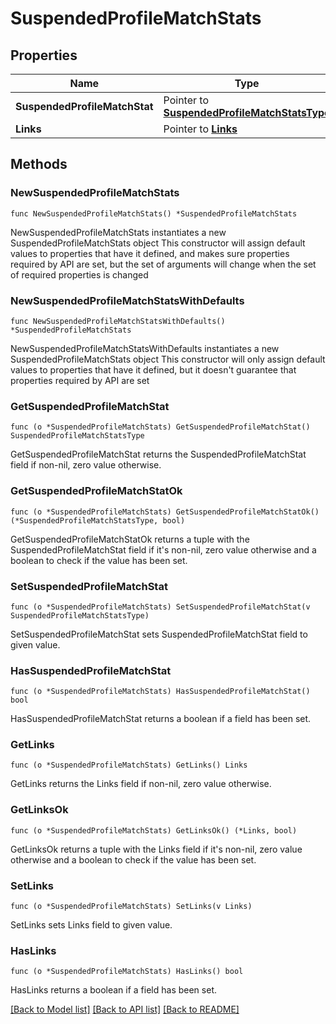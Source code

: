 # SuspendedProfileMatchStats

## Properties

Name | Type | Description | Notes
------------ | ------------- | ------------- | -------------
**SuspendedProfileMatchStat** | Pointer to [**SuspendedProfileMatchStatsType**](SuspendedProfileMatchStatsType.md) |  | [optional] 
**Links** | Pointer to [**Links**](Links.md) |  | [optional] 

## Methods

### NewSuspendedProfileMatchStats

`func NewSuspendedProfileMatchStats() *SuspendedProfileMatchStats`

NewSuspendedProfileMatchStats instantiates a new SuspendedProfileMatchStats object
This constructor will assign default values to properties that have it defined,
and makes sure properties required by API are set, but the set of arguments
will change when the set of required properties is changed

### NewSuspendedProfileMatchStatsWithDefaults

`func NewSuspendedProfileMatchStatsWithDefaults() *SuspendedProfileMatchStats`

NewSuspendedProfileMatchStatsWithDefaults instantiates a new SuspendedProfileMatchStats object
This constructor will only assign default values to properties that have it defined,
but it doesn't guarantee that properties required by API are set

### GetSuspendedProfileMatchStat

`func (o *SuspendedProfileMatchStats) GetSuspendedProfileMatchStat() SuspendedProfileMatchStatsType`

GetSuspendedProfileMatchStat returns the SuspendedProfileMatchStat field if non-nil, zero value otherwise.

### GetSuspendedProfileMatchStatOk

`func (o *SuspendedProfileMatchStats) GetSuspendedProfileMatchStatOk() (*SuspendedProfileMatchStatsType, bool)`

GetSuspendedProfileMatchStatOk returns a tuple with the SuspendedProfileMatchStat field if it's non-nil, zero value otherwise
and a boolean to check if the value has been set.

### SetSuspendedProfileMatchStat

`func (o *SuspendedProfileMatchStats) SetSuspendedProfileMatchStat(v SuspendedProfileMatchStatsType)`

SetSuspendedProfileMatchStat sets SuspendedProfileMatchStat field to given value.

### HasSuspendedProfileMatchStat

`func (o *SuspendedProfileMatchStats) HasSuspendedProfileMatchStat() bool`

HasSuspendedProfileMatchStat returns a boolean if a field has been set.

### GetLinks

`func (o *SuspendedProfileMatchStats) GetLinks() Links`

GetLinks returns the Links field if non-nil, zero value otherwise.

### GetLinksOk

`func (o *SuspendedProfileMatchStats) GetLinksOk() (*Links, bool)`

GetLinksOk returns a tuple with the Links field if it's non-nil, zero value otherwise
and a boolean to check if the value has been set.

### SetLinks

`func (o *SuspendedProfileMatchStats) SetLinks(v Links)`

SetLinks sets Links field to given value.

### HasLinks

`func (o *SuspendedProfileMatchStats) HasLinks() bool`

HasLinks returns a boolean if a field has been set.


[[Back to Model list]](../README.md#documentation-for-models) [[Back to API list]](../README.md#documentation-for-api-endpoints) [[Back to README]](../README.md)


